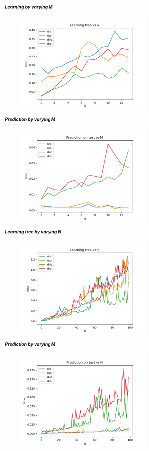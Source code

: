 
##### Learning by varying M

<p align="center">
  <img width="400" src="learn_M.png">
</p>

##### Prediction by varying M

<p align="center">
  <img width="400" src="predict_M.png">
</p>

##### Learning tree by varying N

<p align="center">
  <img width="400" src="learn_N.png">
</p>

##### Prediction by varying M

<p align="center">
  <img width="400" src="predict_N.png">
</p>
